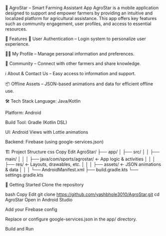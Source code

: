 🌾 AgroStar – Smart Farming Assistant App
AgroStar is a mobile application designed to support and empower farmers by providing an intuitive and localized platform for agricultural assistance. This app offers key features such as community engagement, user profiles, and access to essential resources.


📱 Features
👤 User Authentication – Login system to personalize user experience.

🧑‍🌾 My Profile – Manage personal information and preferences.

🤝 Community – Connect with other farmers and share knowledge.

ℹ️ About & Contact Us – Easy access to information and support.

📦 Offline Assets – JSON-based animations and data for efficient offline use.


🛠️ Tech Stack
Language: Java/Kotlin

Platform: Android

Build Tool: Gradle (Kotlin DSL)

UI: Android Views with Lottie animations

Backend: Firebase (using google-services.json)


🏗️ Project Structure
css
Copy
Edit
AgroStar/
├── app/
│   ├── src/
│   │   ├── main/
│   │   │   ├── java/com/sports/agrostar/   ← App logic & activities
│   │   │   ├── res/                         ← Layouts, drawables, etc.
│   │   │   ├── assets/                      ← JSON animations & data
│   │   │   └── AndroidManifest.xml
├── build.gradle.kts
└── settings.gradle.kts


🚀 Getting Started
Clone the repository

bash
Copy
Edit
git clone https://github.com/yashbhole3010/AgroStar.git
cd AgroStar
Open in Android Studio

Add your Firebase config

Replace or configure google-services.json in the app/ directory.

Build and Run
